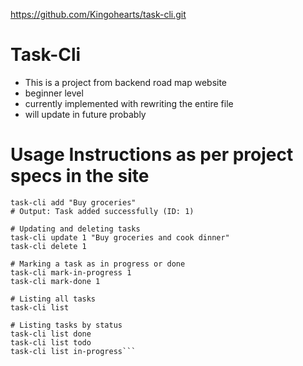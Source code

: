 https://github.com/Kingohearts/task-cli.git

# Task-Cli
  - This is a project from backend road map website
  - beginner level
  - currently implemented with rewriting the entire file
  - will update in future probably

# Usage Instructions as per project specs in the site

```# Adding a new task
task-cli add "Buy groceries"
# Output: Task added successfully (ID: 1)

# Updating and deleting tasks
task-cli update 1 "Buy groceries and cook dinner"
task-cli delete 1

# Marking a task as in progress or done
task-cli mark-in-progress 1
task-cli mark-done 1

# Listing all tasks
task-cli list

# Listing tasks by status
task-cli list done
task-cli list todo
task-cli list in-progress```
